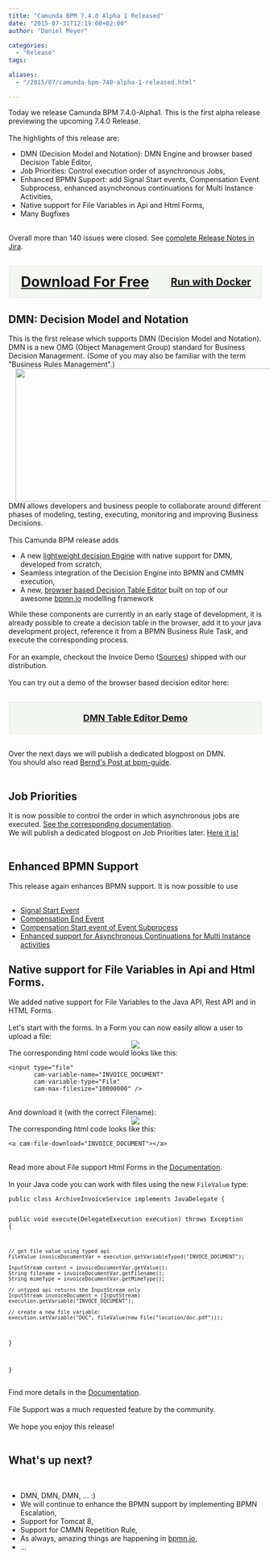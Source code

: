 ```yaml
---
title: "Camunda BPM 7.4.0 Alpha 1 Released"
date: "2015-07-31T12:19:00+02:00"
author: "Daniel Meyer"

categories:
  - "Release"
tags: 

aliases:
  - "/2015/07/camunda-bpm-740-alpha-1-released.html"

---
```


Today we release Camunda BPM 7.4.0-Alpha1. This is the first alpha release previewing the upcoming 7.4.0 Release.<br />
<br />
The highlights of this release are:<br />
<ul><li>DMN (Decision Model and Notation): DMN Engine and browser based Decision Table Editor,</li>
<li>Job Priorities: Control execution order of asynchronous Jobs,</li>
<li>Enhanced BPMN Support: add Signal Start events, Compensation Event Subprocess, enhanced asynchronous continuations for Multi Instance Activities,</li>
<li>Native support for File Variables in Api and Html Forms,</li>
<li>Many Bugfixes</li>
</ul><br />
Overall more than 140 issues were closed. See <a href="https://app.camunda.com/jira/secure/ReleaseNote.jspa?projectId=10230&version=14191">complete Release Notes in Jira</a>.<br />
<div style="background-color: #f4f6f4; border-radius: 3px; border: 1px solid #e4e6e4; margin: 30px auto; max-width: 500px; overflow: hidden;"><h2 style="-moz-box-sizing: border-box; -webkit-box-sizing: border-box; box-sizing: border-box; float: left; margin: 0; padding: 15px; position: relative; text-align: center; width: 300px;"><a href="http://camunda.org/download#latest" style="display: block; font-size: 28px; line-height: 32px; text-align: center;">Download For Free</a>   </h2><h3 style="-moz-box-sizing: border-box; -webkit-box-sizing: border-box; box-sizing: border-box; float: right; margin: 0; padding: 15px; position: relative; text-align: center; width: 200px;"><a href="https://registry.hub.docker.com/u/camunda/camunda-bpm-platform/" style="display: block; font-size: 20px; line-height: 32px; text-align: center;">Run with Docker</a>   </h3></div><a name='more'></a><h2>DMN: Decision Model and Notation</h2>This is the first release which supports DMN (Decision Model and Notation). DMN is a new OMG (Object Management Group) standard for Business Decision Management. (Some of you may also be familiar with the term "Business Rules Management".)<br />
<div class="separator" style="clear: both; text-align: center;"><a href="http://4.bp.blogspot.com/-cnk5FA_Swsw/VboYuNYOyZI/AAAAAAAADEw/Ps50fBs73Oc/s1600/table.png" imageanchor="1" style="margin-left: 1em; margin-right: 1em;"><img border="0" height="264" src="http://4.bp.blogspot.com/-cnk5FA_Swsw/VboYuNYOyZI/AAAAAAAADEw/Ps50fBs73Oc/s640/table.png" width="640" /></a></div>DMN allows developers and business people to collaborate around different phases of modeling, testing, executing, monitoring and improving Business Decisions.<br />
<br />
This Camunda BPM release adds<br />
<ul><li>A new <a href="https://github.com/camunda/camunda-engine-dmn">lightweight decision Engine</a> with native support for DMN, developed from scratch,</li>
<li>Seamless integration of the Decision Engine into BPMN and CMMN execution,</li>
<li>A new, <a href="https://github.com/dmn-io">browser based Decision Table Editor</a> built on top of our awesome&nbsp;<a href="http://bpmn.io/">bpmn.io</a> modelling framework</li>
</ul>While these components are currently in an early stage of development, it is already possible to create a decision table in the browser, add it to your java development project, reference it from a BPMN Business Rule Task, and execute the corresponding process.<br />
<br />
For an example, checkout the Invoice Demo (<a href="https://github.com/camunda/camunda-bpm-platform/tree/master/examples/invoice">Sources</a>) shipped with our distribution.<br />
<br />
You can try out a demo of the browser based decision editor here:<br />
<div style="background-color: #f4f6f4; border-radius: 3px; border: 1px solid #e4e6e4; margin: 30px auto; max-width: 500px; overflow: hidden;"><h3 style="-moz-box-sizing: border-box; -webkit-box-sizing: border-box; box-sizing: border-box; margin: 0; padding: 15px; position: relative; text-align: center;"><a href="http://camunda.org/dmn/demo/" style="display: block; font-size: 18px; line-height: 32px; text-align: center;">DMN Table Editor Demo</a>   </h3></div>Over the next days we will publish a dedicated blogpost on DMN.<br />
You should also read <a href="http://www.bpm-guide.de/2015/07/20/dmn-decision-model-and-notation-introduction-by-example/">Bernd's Post at bpm-guide</a>.<br />
<br />
<h2>Job Priorities</h2>It is now possible to control the order in which asynchronous jobs are executed. <a href="http://docs.camunda.org/latest/guides/user-guide/#process-engine-the-job-executor-job-prioritization">See the corresponding documentation</a>.<br />
We will publish a dedicated blogpost on Job Priorities later. <a href="http://blog.camunda.org/2015/08/job-prioritization-asynchronous-processing.html">Here it is!</a><br />
<br />
<h2>Enhanced BPMN Support</h2>This release again enhances BPMN support. It is now possible to use<br />
<br />
<ul><li><a href="http://docs.camunda.org/latest/api-references/bpmn20/#events-signal-events-signal-start-event">Signal Start Event</a></li>
<li><a href="http://docs.camunda.org/latest/api-references/bpmn20/#events-cancel-and-compensation-events-compensation-end-event">Compensation End Event</a></li>
<li><a href="http://docs.camunda.org/latest/api-references/bpmn20/#events-cancel-and-compensation-events-compensation-start-event">Compensation Start event of Event Subprocess</a></li>
<li><a href="http://docs.camunda.org/latest/guides/user-guide/#process-engine-transactions-in-processes-asynchronous-continuations-of-multi-instance-activities">Enhanced support for Asynchronous Continuations for Multi Instance activities</a></li>
</ul><h2>Native support for File Variables in Api and Html Forms.</h2>We added native support for File Variables to the Java API, Rest API and in HTML Forms.<br />
<br />
Let's start with the forms. In a Form you can now easily allow a user to upload a file:<br />
<div class="separator" style="clear: both; text-align: center;"><a href="http://2.bp.blogspot.com/-kLkQjABXSTU/Vbob6lqRjkI/AAAAAAAADE8/IwFS2BX4lPI/s1600/file-upload.png" imageanchor="1" style="margin-left: 1em; margin-right: 1em;"><img border="0" src="http://2.bp.blogspot.com/-kLkQjABXSTU/Vbob6lqRjkI/AAAAAAAADE8/IwFS2BX4lPI/s1600/file-upload.png" /></a></div>The corresponding html code would looks like this:<br />
<pre class="prettyprint"><code class="language-xml">&lt;input type="file"
       cam-variable-name="INVOICE_DOCUMENT"
       cam-variable-type="File"
       cam-max-filesize="10000000" /&gt;
</code></pre><br />
And download it (with the correct Filename):<br />
<div class="separator" style="clear: both; text-align: center;"><a href="http://3.bp.blogspot.com/-cdLtXZIZM6w/Vbob_Yg_LLI/AAAAAAAADFE/iFDGWELNtyI/s1600/file-download.png" imageanchor="1" style="margin-left: 1em; margin-right: 1em;"><img border="0" src="http://3.bp.blogspot.com/-cdLtXZIZM6w/Vbob_Yg_LLI/AAAAAAAADFE/iFDGWELNtyI/s1600/file-download.png" /></a></div>The corresponding html code looks like this:<br />
<pre class="prettyprint"><code class="language-xml">&lt;a cam-file-download="INVOICE_DOCUMENT"&gt;&lt;/a&gt;
</code></pre><br />
Read more about File support Html Forms in the <a href="http://docs.camunda.org/latest/api-references/embedded-forms/#supported-html-controls-file-input-fields">Documentation</a>.<br />
<br />
In your Java code you can work with files using the new <code>FileValue</code> type:<br />
<pre class="prettyprint"><code class="language-java">public class ArchiveInvoiceService implements JavaDelegate {

  public void execute(DelegateExecution execution) throws Exception {

    // get file value using typed api
    FileValue invoiceDocumentVar = execution.getVariableTyped("INVOCE_DOCUMENT");

    InputStream content = invoiceDocumentVar.getValue();
    String filename = invoiceDocumentVar.getFilename();
    String mimeType = invoiceDocumentVar.getMimeType();

    // untyped api returns the InputStream only
    InputStream invoiceDocument = (InputStream) execution.getVariable("INVOCE_DOCUMENT");

    // create a new file variable:
    execution.setVariable("DOC", fileValue(new File("location/doc.pdf")));
  }

}
</code></pre>Find more details in the <a href="http://docs.camunda.org/latest/guides/user-guide/#process-engine-process-variables-file-values">Documentation</a>.<br />
<br />
File Support was a much requested feature by the community.<br />
<br />
We hope you enjoy this release!<br />
<br />
<h2>What's up next?</h2><br />
<ul><li>DMN, DMN, DMN, ... :)</li>
<li>We will continue to enhance the BPMN support by implementing BPMN Escalation,</li>
<li>Support for Tomcat 8,</li>
<li>Support for CMMN Repetition Rule,</li>
<li>As always, amazing things are happening in <a href="http://bpmn.io">bpmn.io</a>,</li>
<li>...</li>
</li>
</ul><br />
